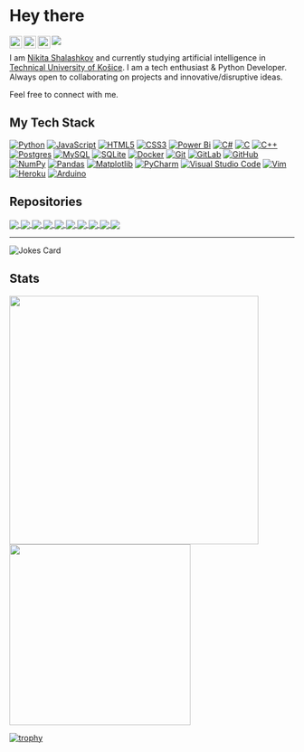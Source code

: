 # Hey there

<a href="https://www.instagram.com/it_shalash/">
  <img align="left" alt="Nikita's Instagram" width="22px" src="https://raw.githubusercontent.com/hussainweb/hussainweb/main/icons/instagram.png" />
</a>
<a href="https://discordapp.com/users/237980256848445440/">
  <img align="left" alt="Nikita's Discord" width="22px" src="https://raw.githubusercontent.com/peterthehan/peterthehan/master/assets/discord.svg" />
</a>
<a href="https://www.linkedin.com/in/nikita-shalashkov/">
  <img align="left" alt="Nikita's LinkedIN" width="22px" src="https://raw.githubusercontent.com/peterthehan/peterthehan/master/assets/linkedin.svg" />
</a>

![](https://komarev.com/ghpvc/?username=CoolmixZero&theme=github_dark )

I am [Nikita Shalashkov](https://github.com/CoolmixZero/CoolmixZero/blob/main/Nikita's%20Resume.pdf) and currently studying artificial intelligence in [Technical University of Košice](https://www.tuke.sk/wps/portal/tuke/!ut/p/z1/dYzBCoJAFEW_xmW-h40i7QbaJGpCgfY2oTGOos3IzNRAX5_QKqi7O5dzLxA0QKp9jrJ1o1btvPKFkmvOYxZlDItjmkTIq8O53LOiKmOEGghoVfBPOEIGJGfdfd646rapBDKiF0aY8GHWenBusbsAA_Teh1JrOYvwpu8B_poM2jpovk042QmWSb1yUW_eltIJvg!!/dz/d5/L0lHSkovd0RNQU5rQUVnQSEhLzROVkUvZW4!/). 
I am a tech enthusiast & Python Developer. Always open to collaborating on projects and innovative/disruptive ideas. 

Feel free to connect with me.

## My Tech Stack

[![Python](https://img.shields.io/badge/python-3670A0?style=for-the-badge&logo=python&logoColor=ffdd54)](https://github.com/CoolmixZero?tab=repositories)
[![JavaScript](https://img.shields.io/badge/javascript-%23323330.svg?style=for-the-badge&logo=javascript&logoColor=%23F7DF1E)](https://github.com/CoolmixZero?tab=repositories)
[![HTML5](https://img.shields.io/badge/html5-%23E34F26.svg?style=for-the-badge&logo=html5&logoColor=white)](https://github.com/CoolmixZero?tab=repositories)
[![CSS3](https://img.shields.io/badge/css3-%231572B6.svg?style=for-the-badge&logo=css3&logoColor=white)](https://github.com/CoolmixZero?tab=repositories)
[![Power Bi](https://img.shields.io/badge/power_bi-F2C811?style=for-the-badge&logo=powerbi&logoColor=black)](https://github.com/CoolmixZero?tab=repositories)
[![C#](https://img.shields.io/badge/c%23-%23239120.svg?style=for-the-badge&logo=c-sharp&logoColor=white)](https://github.com/CoolmixZero?tab=repositories)
[![C](https://img.shields.io/badge/c-%2300599C.svg?style=for-the-badge&logo=c&logoColor=white)](https://github.com/CoolmixZero?tab=repositories)
[![C++](https://img.shields.io/badge/c++-%2300599C.svg?style=for-the-badge&logo=c%2B%2B&logoColor=white)](https://github.com/CoolmixZero?tab=repositories)
[![Postgres](https://img.shields.io/badge/postgres-%23316192.svg?style=for-the-badge&logo=postgresql&logoColor=white)](https://github.com/CoolmixZero?tab=repositories)
[![MySQL](https://img.shields.io/badge/mysql-%2300f.svg?style=for-the-badge&logo=mysql&logoColor=white)](https://github.com/CoolmixZero?tab=repositories)
[![SQLite](https://img.shields.io/badge/sqlite-%2307405e.svg?style=for-the-badge&logo=sqlite&logoColor=white)](https://github.com/CoolmixZero?tab=repositories)
[![Docker](https://img.shields.io/badge/docker-%230db7ed.svg?style=for-the-badge&logo=docker&logoColor=white)](https://github.com/CoolmixZero?tab=repositories)
[![Git](https://img.shields.io/badge/git-%23F05033.svg?style=for-the-badge&logo=git&logoColor=white)](https://github.com/CoolmixZero?tab=repositories)
[![GitLab](https://img.shields.io/badge/gitlab-%23181717.svg?style=for-the-badge&logo=gitlab&logoColor=white)](https://github.com/CoolmixZero?tab=repositories)
[![GitHub](https://img.shields.io/badge/github-%23121011.svg?style=for-the-badge&logo=github&logoColor=white)](https://github.com/CoolmixZero?tab=repositories)
[![NumPy](https://img.shields.io/badge/numpy-%23013243.svg?style=for-the-badge&logo=numpy&logoColor=white)](https://github.com/CoolmixZero?tab=repositories)
[![Pandas](https://img.shields.io/badge/pandas-%23150458.svg?style=for-the-badge&logo=pandas&logoColor=white)](https://github.com/CoolmixZero?tab=repositories)
[![Matplotlib](https://img.shields.io/badge/Matplotlib-%23ffffff.svg?style=for-the-badge&logo=Matplotlib&logoColor=black)](https://github.com/CoolmixZero?tab=repositories)
[![PyCharm](https://img.shields.io/badge/pycharm-143?style=for-the-badge&logo=pycharm&logoColor=black&color=black&labelColor=green)](https://github.com/CoolmixZero?tab=repositories)
[![Visual Studio Code](https://img.shields.io/badge/Visual%20Studio%20Code-0078d7.svg?style=for-the-badge&logo=visual-studio-code&logoColor=white)](https://github.com/CoolmixZero?tab=repositories)
[![Vim](https://img.shields.io/badge/VIM-%2311AB00.svg?style=for-the-badge&logo=vim&logoColor=white)](https://github.com/CoolmixZero?tab=repositories)
[![Heroku](https://img.shields.io/badge/heroku-%23430098.svg?style=for-the-badge&logo=heroku&logoColor=white)](https://github.com/CoolmixZero?tab=repositories)
[![Arduino](https://img.shields.io/badge/-Arduino-00979D?style=for-the-badge&logo=Arduino&logoColor=white)](https://github.com/CoolmixZero?tab=repositories)
  
## Repositories

<a href="https://github.com/CoolmixZero/yclients-api-python">
  <img align="center" src="https://github-readme-stats.vercel.app/api/pin/?username=CoolmixZero&repo=yclients-api-python&icon_color=F5EB72&title_color=fffa86&hide_border=true&theme=github_dark" />
</a>
<a href="https://github.com/CoolmixZero/hackathon-challenge">
  <img align="center" src="https://github-readme-stats.vercel.app/api/pin/?username=CoolmixZero&repo=hackme-2023&icon_color=F5EB72&title_color=fffa86&hide_border=true&theme=github_dark" />
</a>
<a href="https://github.com/CoolmixZero/hackathon-challenge">
  <img align="center" src="https://github-readme-stats.vercel.app/api/pin/?username=CoolmixZero&repo=hackathon-challenge&icon_color=F5EB72&title_color=fffa86&hide_border=true&theme=github_dark" />
</a>
<a href="https://github.com/CoolmixZero/calculator-pyside6">
  <img align="center" src="https://github-readme-stats.vercel.app/api/pin/?username=CoolmixZero&repo=calculator-pyside6&hide_border=true&theme=github_dark" />
</a>
<a href="https://github.com/CoolmixZero/telebot-helperbot">
  <img align="center" src="https://github-readme-stats.vercel.app/api/pin/?username=CoolmixZero&repo=telebot-helperbot&hide_border=true&theme=github_dark" />
</a>
<a href="https://github.com/CoolmixZero/flappy-bird-ai">
  <img align="center" src="https://github-readme-stats.vercel.app/api/pin/?username=CoolmixZero&repo=flappy-bird-ai&hide_border=true&theme=github_dark" />
</a>
<a href="https://github.com/CoolmixZero/image-to-ascii">
  <img align="center" src="https://github-readme-stats.vercel.app/api/pin/?username=CoolmixZero&repo=image-to-ascii&hide_border=true&theme=github_dark" />
</a>
<a href="https://github.com/CoolmixZero/postgres-challenge">
  <img align="center" src="https://github-readme-stats.vercel.app/api/pin/?username=CoolmixZero&repo=postgres-challenge&hide_border=true&theme=github_dark" />
</a>
<a href="https://github.com/CoolmixZero/projects-school-python">
  <img align="center" src="https://github-readme-stats.vercel.app/api/pin/?username=CoolmixZero&repo=projects-school-python&hide_border=true&theme=github_dark" />
</a>
<a href="https://github.com/CoolmixZero/matlab-projects">
  <img align="center" src="https://github-readme-stats.vercel.app/api/pin/?username=CoolmixZero&repo=matlab-projects&hide_border=true&theme=github_dark" />
</a>

____
![Jokes Card](https://readme-jokes.vercel.app/api?hideBorder&theme=algolia&bgColor=00000000)

## Stats

<a href="https://github.com/CoolmixZero?tab=repositories">
  <img width=440 src="https://github-readme-stats.vercel.app/api?username=CoolmixZero&hide_border=true&show_icons=true&count_private=true&theme=github_dark" />
</a>
<a href="https://github.com/CoolmixZero?tab=repositories">
  <img width=320 src="https://github-readme-stats.vercel.app/api/top-langs/?username=CoolmixZero&hide_border=true&layout=compact&count_private=true&theme=github_dark" />
</a>

[![trophy](https://github-profile-trophy.vercel.app/?username=CoolmixZero&theme=darkhub&no-frame=true)](https://github.com/CoolmixZero?tab=repositories)


